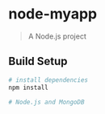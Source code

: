 # node-myapp

> A Node.js project

## Build Setup

``` bash
# install dependencies
npm install

# Node.js and MongoDB
